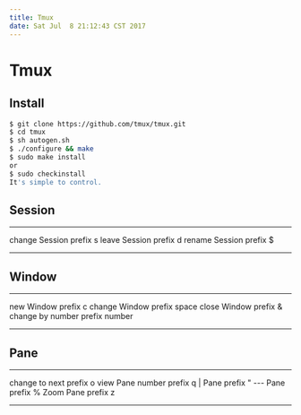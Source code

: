```yaml
---
title: Tmux
date: Sat Jul  8 21:12:43 CST 2017
---
```


Tmux
====

Install
-------

```bash
$ git clone https://github.com/tmux/tmux.git
$ cd tmux
$ sh autogen.sh
$ ./configure && make
$ sudo make install
or
$ sudo checkinstall
It's simple to control.
```

Session
-------

------------      ------------
change Session      prefix s
leave Session       prefix d
rename Session      prefix $
------------      ------------

Window
------

------------        ------------
new Window          prefix c
change Window       prefix space
close Window        prefix &
change by number    prefix number
------------        -------------

Pane
----

-------------        --------------
change to next       prefix o
view Pane number     prefix q
| Pane               prefix "
--- Pane             prefix %
Zoom Pane            prefix z
-------------        --------------


